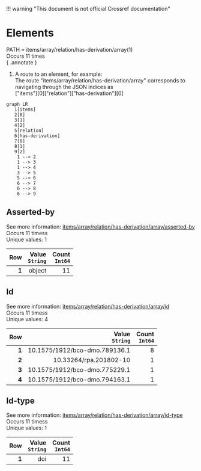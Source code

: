 !!! warning "This document is not official Crossref documentation"
# Elements
PATH = items/array/relation/has-derivation/array(1)  
Occurs 11 times  
{ .annotate }

1. A route to an element, for example:  
   The route "items/array/relation/has-derivation/array" corresponds to navigating through the JSON indices as  
   ["items"][0]["relation"]["has-derivation"][0]  

```mermaid
graph LR
   1[items]
   2[0]
   3[1]
   4[2]
   5[relation]
   6[has-derivation]
   7[0]
   8[1]
   9[2]
    1 --> 2
    1 --> 3
    1 --> 4
    3 --> 5
    5 --> 6
    6 --> 7
    6 --> 8
    6 --> 9
```


## Asserted-by
See more information: [items/array/relation/has-derivation/array/asserted-by](asserted-by/index.md)  
Occurs 11 timess  
Unique values: 1  

| **Row** | **Value**<br>`String` | **Count**<br>`Int64` |
|--------:|----------------------:|---------------------:|
| **1**   | object                | 11                   |

## Id
See more information: [items/array/relation/has-derivation/array/id](id/index.md)  
Occurs 11 timess  
Unique values: 4  

| **Row** | **Value**<br>`String`         | **Count**<br>`Int64` |
|--------:|------------------------------:|---------------------:|
| **1**   | 10.1575/1912/bco-dmo.789136.1 | 8                    |
| **2**   | 10.33264/rpa.201802-10        | 1                    |
| **3**   | 10.1575/1912/bco-dmo.775229.1 | 1                    |
| **4**   | 10.1575/1912/bco-dmo.794163.1 | 1                    |

## Id-type
See more information: [items/array/relation/has-derivation/array/id-type](id-type/index.md)  
Occurs 11 timess  
Unique values: 1  

| **Row** | **Value**<br>`String` | **Count**<br>`Int64` |
|--------:|----------------------:|---------------------:|
| **1**   | doi                   | 11                   |


